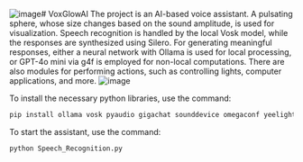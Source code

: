 ![image](https://github.com/user-attachments/assets/5324f53c-61b0-4926-91e4-e3d97e665c2b)# VoxGlowAI
The project is an AI-based voice assistant. A pulsating sphere, whose size changes based on the sound amplitude, is used for visualization. Speech recognition is handled by the local Vosk model, while the responses are synthesized using Silero. For generating meaningful responses, either a neural network with Ollama is used for local processing, or GPT-4o mini via g4f is employed for non-local computations. There are also modules for performing actions, such as controlling lights, computer applications, and more.
![image](https://github.com/user-attachments/assets/dc0c3092-d674-4fab-acb6-abb97d4f36c1)

To install the necessary python libraries, use the command:
```bash
pip install ollama vosk pyaudio gigachat sounddevice omegaconf yeelight torch torchvision torchaudio --index-url https://download.pytorch.org/whl/rocm5.6
```

To start the assistant, use the command:
```bash
python Speech_Recognition.py
```
